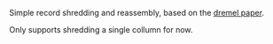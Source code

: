 Simple record shredding and reassembly, based on the [dremel paper](https://research.google/pubs/pub36632/).

Only supports shredding a single collumn for now. 
